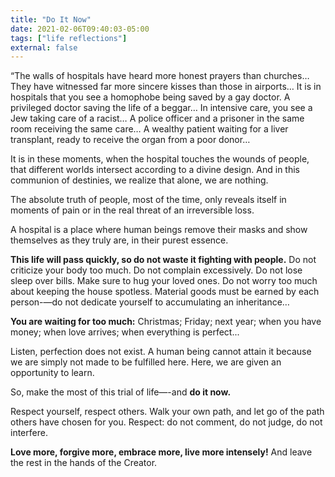 ```yaml
---
title: "Do It Now"
date: 2021-02-06T09:40:03-05:00
tags: ["life reflections"]
external: false
---
```


“The walls of hospitals have heard more honest prayers than churches…
They have witnessed far more sincere kisses than those in airports…
It is in hospitals that you see a homophobe being saved by a gay doctor.
A privileged doctor saving the life of a beggar…
In intensive care, you see a Jew taking care of a racist…
A police officer and a prisoner in the same room receiving the same care…
A wealthy patient waiting for a liver transplant, ready to receive the organ from a poor donor…

It is in these moments, when the hospital touches the wounds of people, that different worlds intersect according to a divine design. And in this communion of destinies, we realize that alone, we are nothing.

The absolute truth of people, most of the time, only reveals itself in moments of pain or in the real threat of an irreversible loss.

A hospital is a place where human beings remove their masks and show themselves as they truly are, in their purest essence.

**This life will pass quickly, so do not waste it fighting with people.**
Do not criticize your body too much.
Do not complain excessively.
Do not lose sleep over bills.
Make sure to hug your loved ones.
Do not worry too much about keeping the house spotless.
Material goods must be earned by each person-—do not dedicate yourself to accumulating an inheritance…

**You are waiting for too much:** Christmas; Friday; next year; when you have money; when love arrives; when everything is perfect...

Listen, perfection does not exist.
A human being cannot attain it because we are simply not made to be fulfilled here.
Here, we are given an opportunity to learn.

So, make the most of this trial of life—-and **do it now.**

Respect yourself, respect others. Walk your own path, and let go of the path others have chosen for you.
Respect: do not comment, do not judge, do not interfere.

**Love more, forgive more, embrace more, live more intensely!**
And leave the rest in the hands of the Creator.
